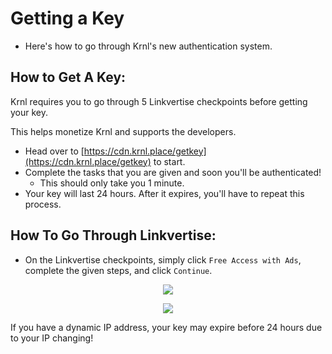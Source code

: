 # Getting a Key
- Here's how to go through Krnl's new authentication system.

## How to Get A Key:
Krnl requires you to go through 5 Linkvertise checkpoints before getting your key.

This helps monetize Krnl and supports the developers.

- Head over to [https://cdn.krnl.place/getkey](https://cdn.krnl.place/getkey) to start.
- Complete the tasks that you are given and soon you'll be authenticated!
    - This should only take you 1 minute.
- Your key will last 24 hours. After it expires, you'll have to repeat this process. 

## How To Go Through Linkvertise:
- On the Linkvertise checkpoints, simply click `Free Access with Ads`, complete the given steps, and click `Continue`.
<p align="center">
    <img src="https://i.imgur.com/mE8f5cu.png">
</p>
<p align="center">
    <img src="https://i.imgur.com/4nU7c44.png">
</p>

If you have a dynamic IP address, your key may expire before 24 hours due to your IP changing!